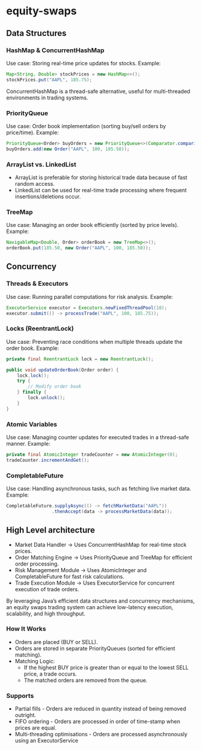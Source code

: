 
# equity-swaps

## Data Structures

### HashMap & ConcurrentHashMap

Use case: Storing real-time price updates for stocks. Example:

```java
Map<String, Double> stockPrices = new HashMap<>();
stockPrices.put("AAPL", 185.75);
```

ConcurrentHashMap is a thread-safe alternative, useful for multi-threaded environments in trading systems.

### PriorityQueue

Use case: Order book implementation (sorting buy/sell orders by price/time). Example:

```java
PriorityQueue<Order> buyOrders = new PriorityQueue<>(Comparator.comparingDouble(Order::getPrice).reversed());
buyOrders.add(new Order("AAPL", 100, 185.50));
```

### ArrayList vs. LinkedList

* ArrayList is preferable for storing historical trade data because of fast random access.
* LinkedList can be used for real-time trade processing where frequent insertions/deletions occur.

### TreeMap

Use case: Managing an order book efficiently (sorted by price levels). Example:

```java
NavigableMap<Double, Order> orderBook = new TreeMap<>();
orderBook.put(185.50, new Order("AAPL", 100, 185.50));
```

## Concurrency

### Threads & Executors
Use case: Running parallel computations for risk analysis. Example:

```java
ExecutorService executor = Executors.newFixedThreadPool(10);
executor.submit(() -> processTrade("AAPL", 100, 185.75));
```

### Locks (ReentrantLock)

Use case: Preventing race conditions when multiple threads update the order book. Example:

```java
private final ReentrantLock lock = new ReentrantLock();

public void updateOrderBook(Order order) {
    lock.lock();
    try {
        // Modify order book
    } finally {
        lock.unlock();
    }
}
```

### Atomic Variables

Use case: Managing counter updates for executed trades in a thread-safe manner. Example:

```java
private final AtomicInteger tradeCounter = new AtomicInteger(0);
tradeCounter.incrementAndGet();
```

### CompletableFuture

Use case: Handling asynchronous tasks, such as fetching live market data. Example:

```java
CompletableFuture.supplyAsync(() -> fetchMarketData("AAPL"))
                 .thenAccept(data -> processMarketData(data));
```

## High Level architecture

* Market Data Handler → Uses ConcurrentHashMap for real-time stock prices.
* Order Matching Engine → Uses PriorityQueue and TreeMap for efficient order processing.
* Risk Management Module → Uses AtomicInteger and CompletableFuture for fast risk calculations.
* Trade Execution Module → Uses ExecutorService for concurrent execution of trade orders.

By leveraging Java’s efficient data structures and concurrency mechanisms, an equity swaps trading system can achieve low-latency execution, scalability, and high throughput.

### How It Works

* Orders are placed (BUY or SELL).
* Orders are stored in separate PriorityQueues (sorted for efficient matching).
* Matching Logic:
    * If the highest BUY price is greater than or equal to the lowest SELL price, a trade occurs.
    * The matched orders are removed from the queue.
    
### Supports

*  Partial fills - Orders are reduced in quantity instead of being removed outright.
*  FIFO ordering - Orders are processed in order of time-stamp when prices are equal.
*  Multi-threading optimisations - Orders are processed asynchronously using an ExecutorService